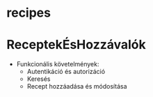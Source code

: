 # recipes
# ReceptekÉsHozzávalók
- Funkcionális követelmények:
  - Autentikáció és autorizáció
  - Keresés
  - Recept hozzáadása és módosítása
